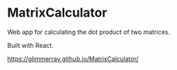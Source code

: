 # MatrixCalculator

Web app for calculating the dot product of two matrices.

Built with React.

https://glimmerray.github.io/MatrixCalculator/
